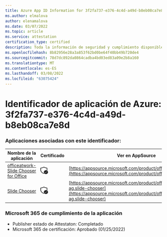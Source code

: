 ```yaml
---
title: Azure App ID Information for 3f2fa737-e376-4c4d-a49d-b8eb08ca7e8d
ms.author: elmalova
author: elenamalova
ms.date: 03/07/2022
ms.topic: article
ms.service: attestation
certification_type: certified
description: Toda la información de seguridad y cumplimiento disponible para 3f2fa737-e376-4c4d-a49d-b8eb08ca7e8d.
ms.openlocfilehash: 8b82956e28a3a853f62bd0be64f40bb49b720de4
ms.sourcegitcommit: 78d7dc892da0864cadba4bd03ed83a09e2b8a160
ms.translationtype: MT
ms.contentlocale: es-ES
ms.lasthandoff: 03/08/2022
ms.locfileid: "63075424"
---
```

# <a name="azure-app-id-3f2fa737-e376-4c4d-a49d-b8eb08ca7e8d"></a>Identificador de aplicación de Azure: 3f2fa737-e376-4c4d-a49d-b8eb08ca7e8d


### <a name="apps-associated-with-this-id"></a>Aplicaciones asociadas con este identificador:
| **Nombre de la aplicación** | **Certificado** | **Ver en AppSource** |
|--------------|---------------|-----------------------|
| [officeatwork- Slide Chooser for Office](https://docs.microsoft.com/microsoft-365-app-certification/forward/WA200002582) | <img alt="Certified application badge" src="../media/certified-badge.png" height="25" width="25" /> | [https://appsource.microsoft.com/product/office/WA200002582](https://appsource.microsoft.com/product/office/WA200002582) |
| [Slide Chooser](https://docs.microsoft.com/microsoft-365-app-certification/forward/officeatwork-ag.slide-chooser) | <img alt="Certified application badge" src="../media/certified-badge.png" height="25" width="25" /> | [https://appsource.microsoft.com/product/office/officeatwork-ag.slide-chooser](https://appsource.microsoft.com/product/office/officeatwork-ag.slide-chooser) |

### <a name="microsoft-365-app-compliance-status"></a>Microsoft 365 de cumplimiento de la aplicación
- Publisher estado de Attestaton: Completado
- Microsoft 365 de certificación: Aprobado (01/25/2022)
